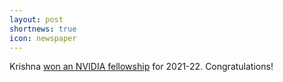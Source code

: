 ```yaml
---
layout: post
shortnews: true
icon: newspaper
---
```


Krishna [won an NVIDIA fellowship](https://blogs.nvidia.com/blog/2020/12/04/graduate-fellowships-gpu-computing-research/) for 2021-22. Congratulations!
